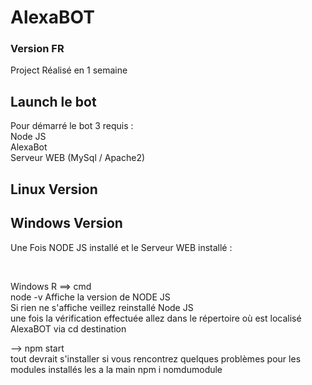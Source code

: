 # AlexaBOT

### Version FR

<p> Project Réalisé en 1 semaine </p>

## Launch le bot

<p> Pour démarré le bot 3 requis : <br>
  Node JS <br>
  AlexaBot <br>
  Serveur WEB (MySql / Apache2)
</p>

## Linux Version 

## Windows Version

  <p> Une Fois NODE JS installé et le Serveur WEB installé : </p>
  <br>
    <p> Windows R ==> cmd <br>
      node -v Affiche la version de NODE JS <br>
        Si rien ne s'affiche veillez reinstallé Node JS <br>
      une fois la vérification effectuée allez dans le répertoire où est localisé AlexaBOT via cd destination  <br> </p>
        --> npm start <br>
      tout devrait s'installer si vous rencontrez quelques problèmes pour les modules installés les a la main npm i nomdumodule
      </p>
    
